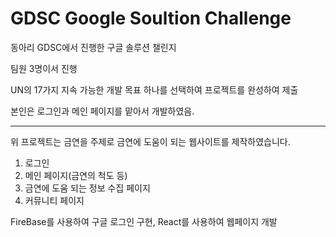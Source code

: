 # GDSC Google Soultion Challenge

동아리 GDSC에서 진행한 구글 솔루션 챌린지

팀원 3명이서 진행

UN의 17가지 지속 가능한 개발 목표 하나를 선택하여
프로젝트를 완성하여 제출

본인은 로그인과 메인 페이지를 맡아서 개발하였음.

---

위 프로젝트는 금연을 주제로 금연에 도움이 되는 웹사이트를 제작하였습니다.
1. 로그인
2. 메인 페이지(금연의 척도 등)
3. 금연에 도움 되는 정보 수집 페이지
4. 커뮤니티 페이지

FireBase를 사용하여 구글 로그인 구현, React를 사용하여 웹페이지 개발
